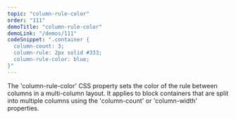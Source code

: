 ```yaml
---
topic: "column-rule-color"
order: "111"
demoTitle: "column-rule-color"
demoLink: "/demos/111"
codeSnippet: ".container {
  column-count: 3;
  column-rule: 2px solid #333;
  column-rule-color: blue;
}"
---
```


The 'column-rule-color' CSS property sets the color of the rule between columns in a multi-column layout. It applies to block containers that are split into multiple columns using the 'column-count' or 'column-width' properties.
<br />
